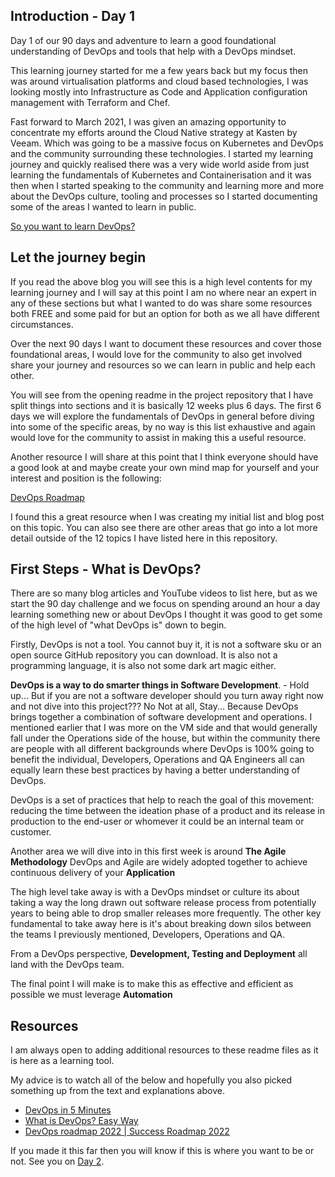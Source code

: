 ## Introduction - Day 1 

Day 1 of our 90 days and adventure to learn a good foundational understanding of DevOps and tools that help with a DevOps mindset. 

This learning journey started for me a few years back but my focus then was around virtualisation platforms and cloud based technologies, I was looking mostly into Infrastructure as Code and Application configuration management with Terraform and Chef. 

Fast forward to March 2021, I was given an amazing opportunity to concentrate my efforts around the Cloud Native strategy at Kasten by Veeam. Which was going to be a massive focus on Kubernetes and DevOps and the community surrounding these technologies. I started my learning journey and quickly realised there was a very wide world aside from just learning the fundamentals of Kubernetes and Containerisation and it was then when I started speaking to the community and learning more and more about the DevOps culture, tooling and processes so I started documenting some of the areas I wanted to learn in public. 

[So you want to learn DevOps?](https://blog.kasten.io/devops-learning-curve)

## Let the journey begin

If you read the above blog you will see this is a high level contents for my learning journey and I will say at this point I am no where near an expert in any of these sections but what I wanted to do was share some resources both FREE and some paid for but an option for both as we all have different circumstances. 

Over the next 90 days I want to document these resources and cover those foundational areas, I would love for the community to also get involved share your journey and resources so we can learn in public and help each other. 

You will see from the opening readme in the project repository that I have split things into sections and it is basically 12 weeks plus 6 days. The first 6 days we will explore the fundamentals of DevOps in general before diving into some of the specific areas, by no way is this list exhaustive and again would love for the community to assist in making this a useful resource. 

Another resource I will share at this point that I think everyone should have a good look at and maybe create your own mind map for yourself and your interest and position is the following: 

[DevOps Roadmap](https://roadmap.sh/devops)

I found this a great resource when I was creating my initial list and blog post on this topic. You can also see there are other areas that go into a lot more detail outside of the 12 topics I have listed here in this repository. 

## First Steps - What is DevOps? 

There are so many blog articles and YouTube videos to list here, but as we start the 90 day challenge and we focus on spending around an hour a day learning something new or about DevOps I thought it was good to get some of the high level of "what DevOps is" down to begin. 

Firstly, DevOps is not a tool. You cannot buy it, it is not a software sku or an open source GitHub repository you can download. It is also not a programming language, it is also not some dark art magic either. 

**DevOps is a way to do smarter things in Software Development**. - Hold up... But if you are not a software developer should you turn away right now and not dive into this project??? No Not at all, Stay... Because DevOps brings together a combination of software development and operations. I mentioned earlier that I was more on the VM side and that would generally fall under the Operations side of the house, but within the community there are people with all different backgrounds where DevOps is 100% going to benefit the individual, Developers, Operations and QA Engineers all can equally learn these best practices by having a better understanding of DevOps. 

DevOps is a set of practices that help to reach the goal of this movement: reducing the time between the ideation phase of a product and its release in production to the end-user or whomever it could be an internal team or customer. 

Another area we will dive into in this first week is around **The Agile Methodology** DevOps and Agile are widely adopted together to achieve continuous delivery of your **Application** 

The high level take away is with a DevOps mindset or culture its about taking a way the long drawn out software release process from potentially years to being able to drop smaller releases more frequently. The other key fundamental to take away here is it's about breaking down silos between the teams I previously mentioned, Developers, Operations and QA. 

From a DevOps perspective, **Development, Testing and Deployment** all land with the DevOps team. 

The final point I will make is to make this as effective and efficient as possible we must leverage **Automation** 

## Resources 

I am always open to adding additional resources to these readme files as it is here as a learning tool.  

My advice is to watch all of the below and hopefully you also picked something up from the text and explanations above. 

- [DevOps in 5 Minutes](https://www.youtube.com/watch?v=Xrgk023l4lI)
- [What is DevOps? Easy Way](https://www.youtube.com/watch?v=_Gpe1Zn-1fE&t=43s)
- [DevOps roadmap 2022 | Success Roadmap 2022](https://www.youtube.com/watch?v=7l_n97Mt0ko)

If you made it this far then you will know if this is where you want to be or not. See you on [Day 2](day02.md).  
